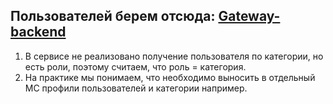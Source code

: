 ## Пользователей берем отсюда: [Gateway-backend](https://github.com/ziminyuri/gateway_backend "Посмотреть")
1) В сервисе не реализовано получение пользователя по категории, но есть роли, поэтому считаем, что роль = категория. 
2) На практике мы понимаем, что необходимо выносить в отдельный МС профили пользователей и категории например.